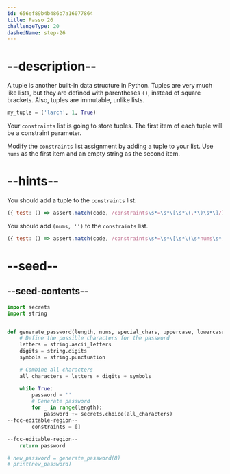 ```yaml
---
id: 656ef89b4b486b7a16077864
title: Passo 26
challengeType: 20
dashedName: step-26
---
```


# --description--

A tuple is another built-in data structure in Python. Tuples are very much like lists, but they are defined with parentheses `()`, instead of square brackets. Also, tuples are immutable, unlike lists.

```py
my_tuple = ('larch', 1, True)
```

Your `constraints` list is going to store tuples. The first item of each tuple will be a constraint parameter.

Modify the `constraints` list assignment by adding a tuple to your list. Use `nums` as the first item and an empty string as the second item.

# --hints--

You should add a tuple to the `constraints` list.

```js
({ test: () => assert.match(code, /constraints\s*=\s*\[\s*\(.*\)\s*\]/) })
```

You should add `(nums, '')` to the `constraints` list.

```js
({ test: () => assert.match(code, /constraints\s*=\s*\[\s*\(\s*nums\s*,\s*("|')\1\s*\)\s*\]/) })
```

# --seed--

## --seed-contents--

```py
import secrets
import string


def generate_password(length, nums, special_chars, uppercase, lowercase):
    # Define the possible characters for the password
    letters = string.ascii_letters
    digits = string.digits
    symbols = string.punctuation

    # Combine all characters
    all_characters = letters + digits + symbols

    while True:
        password = ''
        # Generate password
        for _ in range(length):
            password += secrets.choice(all_characters)
--fcc-editable-region--        
        constraints = []

--fcc-editable-region--
    return password

# new_password = generate_password(8)
# print(new_password)
```

